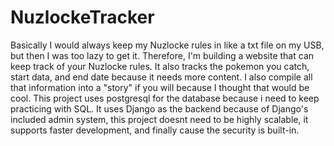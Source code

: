 # NuzlockeTracker
 Basically I would always keep my Nuzlocke rules in like a txt file on my USB, but then I was too lazy to get it. Therefore, I'm building a website that can keep track of your Nuzlocke rules. It also tracks the pokemon you catch, start data, and end date because it needs more content. I also compile all that information into a "story" if you will because I thought that would be cool. This project uses postgresql for the database because i need to keep practicing with SQL. It uses Django as the backend because of Django's included admin system, this project doesnt need to be highly scalable, it supports faster development, and finally cause the security is built-in.
